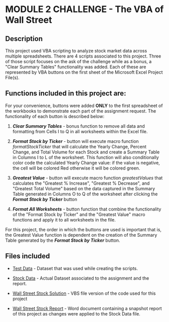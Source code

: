 # MODULE 2 CHALLENGE - The VBA of Wall Street


## Description
This project used VBA scripting to analyze stock market data across multiple spreadsheets. There are 4 scripts associated to this project. Three of those script focuses on the ask of the challenge while as a bonus, a "Clear Summary Tables" functionality was added. Each of these are represented by VBA buttons on the first sheet of the Microsoft Excel Project File(s).


## Functions included in this project are:
For your convenience, buttons were added **ONLY** to the first spreadsheet of the workbooks to demonstrate each part of the assignment request. The functionality of each button is described below:

1. **_Clear Summary Tables_** - bonus function to remove all data and formatting from Cells I to Q in all worksheets within the Excel file.

2. **_Format Stock by Ticker_** - button will execute macro function _formatStockTicker_ that will calculate the Yearly Change, Percent Change, and Total Volume for each Stock and create a Summary Table in Columns I to L of the worksheet. This function will also conditionally color code the calculated Yearly Change value: if the value is negative, the cell will be colored Red otherwise it will be colored green.

3. **_Greatest Value_** - button will execute macro function _greatestValues_ that calculates the "Greatest % Increase", "Greatest % Decrease", and "Greatest Total Volume" based on the data captured in the Summary Table generated in Columns O to Q of the worksheet after clicking the  **_Format Stock by Ticker_** button

4. **_Format All Worksheets_** - button function that combine the functionality of the "Format Stock by Ticker" and the "Greatest Value" macro functions and apply it to all worksheets in the file.

For this project, the order in which the buttons are used is important that is, the Greatest Value function is dependent on the creation of the Summary Table generated by the **_Format Stock by Ticker_** button.


## Files included
* [Test Data](/alphabetical_testing.xlsm) - Dataset that was used while creating the scripts.

* [Stock Data](/Multiple_year_stock_data.xlsm) - Actual Dataset associated to the assignment and the report.

* [Wall Street Stock Solution](/WallStreetStock.vbs) -  VBS file version of the code used for this project

* [Wall Street Stock Report](/Wall_Street_Stock_Report.docx) - Word document containing a snapshot report of this project as changes were applied to the Stock Data file.


